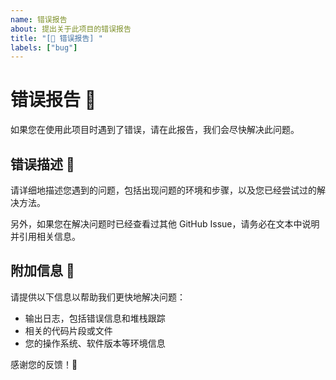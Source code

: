 ```yaml
---
name: 错误报告
about: 提出关于此项目的错误报告
title: "[🐞 错误报告] "
labels: ["bug"]
---
```


# 错误报告 🐞

如果您在使用此项目时遇到了错误，请在此报告，我们会尽快解决此问题。

## 错误描述 🤔

请详细地描述您遇到的问题，包括出现问题的环境和步骤，以及您已经尝试过的解决方法。

另外，如果您在解决问题时已经查看过其他 GitHub Issue，请务必在文本中说明并引用相关信息。

## 附加信息 📝

请提供以下信息以帮助我们更快地解决问题：

- 输出日志，包括错误信息和堆栈跟踪
- 相关的代码片段或文件
- 您的操作系统、软件版本等环境信息

感谢您的反馈！🙏
